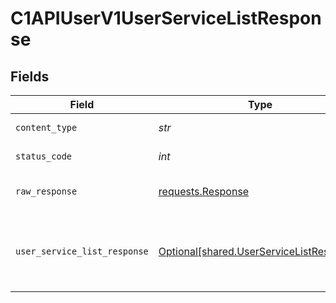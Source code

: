 # C1APIUserV1UserServiceListResponse


## Fields

| Field                                                                                             | Type                                                                                              | Required                                                                                          | Description                                                                                       |
| ------------------------------------------------------------------------------------------------- | ------------------------------------------------------------------------------------------------- | ------------------------------------------------------------------------------------------------- | ------------------------------------------------------------------------------------------------- |
| `content_type`                                                                                    | *str*                                                                                             | :heavy_check_mark:                                                                                | HTTP response content type for this operation                                                     |
| `status_code`                                                                                     | *int*                                                                                             | :heavy_check_mark:                                                                                | HTTP response status code for this operation                                                      |
| `raw_response`                                                                                    | [requests.Response](https://requests.readthedocs.io/en/latest/api/#requests.Response)             | :heavy_check_mark:                                                                                | Raw HTTP response; suitable for custom response parsing                                           |
| `user_service_list_response`                                                                      | [Optional[shared.UserServiceListResponse]](../../models/shared/userservicelistresponse.md)        | :heavy_minus_sign:                                                                                | The UserServiceListResponse message contains a list of results and a nextPageToken if applicable. |